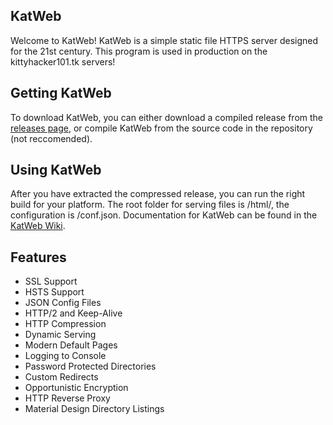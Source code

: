 ## KatWeb
Welcome to KatWeb!
KatWeb is a simple static file HTTPS server designed for the 21st century.
This program is used in production on the kittyhacker101.tk servers!

## Getting KatWeb
To download KatWeb, you can either download a compiled release from the [releases page](https://github.com/kittyhacker101/KatWeb/releases), or compile KatWeb from the source code in the repository (not reccomended).

## Using KatWeb
After you have extracted the compressed release, you can run the right build for your platform.
The root folder for serving files is /html/, the configuration is /conf.json.
Documentation for KatWeb can be found in the [KatWeb Wiki](https://github.com/kittyhacker101/KatWeb/wiki).

## Features
- SSL Support
- HSTS Support
- JSON Config Files
- HTTP/2 and Keep-Alive
- HTTP Compression
- Dynamic Serving
- Modern Default Pages
- Logging to Console
- Password Protected Directories
- Custom Redirects
- Opportunistic Encryption
- HTTP Reverse Proxy
- Material Design Directory Listings
